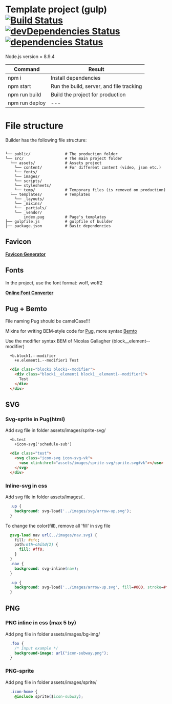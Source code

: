 # Template project (gulp) [![Build Status](https://travis-ci.org/viktar-hameza/starting-template-project.svg?branch=master)](https://travis-ci.org/viktar-hameza/starting-template-project) [![devDependencies Status](https://david-dm.org/viktar-hameza/starting-template-project/dev-status.svg)](https://david-dm.org/viktar-hameza/starting-template-project?type=dev) [![dependencies Status](https://david-dm.org/viktar-hameza/starting-template-project/status.svg)](https://david-dm.org/viktar-hameza/starting-template-project)

Node.js version = 8.9.4

| Command | Result |
| ------ | ------ |
| npm i | Install dependencies |
| npm start | Run the build, server, and file tracking |
| npm run build | Build the project for production |
| npm run deploy | --- |

# File structure

Builder has the following file structure:

```

└── public/               # The production folder
└── src/                  # The main project folder
  └── assets/             # Assets project
    └── content/          # For different content (video, json etc.)
    └── fonts/
    └── images/
    └── scripts/
    └── stylesheets/
    └── temp/             # Temporary files (is removed on production)
  └── templates/          # Templates
    └── _layouts/
    └── _mixins/
    └── _partials/
    └── _vendor/
        index.pug         # Page's templates
├── gulpfile.js           # gulpfile of builder
├── package.json          # Basic dependencies

```

## Favicon

[**Favicon Generator**](https://realfavicongenerator.net/)

## Fonts

In the project, use the font format: woff, woff2

[**Online Font Converter**](https://onlinefontconverter.com/)
  
## Pug + Bemto
File naming Pug should be camelCase!!!

Mixins for writing BEM-style code for [Pug](https://pugjs.org/), more syntax [Bemto](https://github.com/kizu/bemto)

Use the modifier syntax BEM of Nicolas Gallagher (block__element--modifier)
```Pug
  +b.block1.--modifier
    +e.element1.--modifier1 Test
```

```HTML
  <div class="block1 block1--modifier">
    <div class="block1__element1 block1__element1--modifier1">
      Test
    </div>
  </div>
```

## SVG
### Svg-sprite in Pug(html)
Add svg file in folder assets/images/sprite-svg/

```Pug
  +b.test
    +icon-svg('schedule-sub')
```

```HTML
  <div class="test">
    <svg class="icon-svg icon-svg-vk">
      <use xlink:href="assets/images/sprite-svg/sprite.svg#vk"></use>
    </svg>
  </div>
```
### Inline-svg in css
Add svg file in folder assets/images/..

```CSS
  .up {
    background: svg-load('../images/svg/arrow-up.svg');
  }
```

To change the color(fill), remove all 'fill' in svg file

```CSS
  @svg-load nav url(../images/nav.svg) {
    fill: #cfc;
    path:nth-child(2) {
      fill: #ff0;
    }
  }
  .nav {
    background: svg-inline(nav);
  }

  .up {
    background: svg-load('../images/arrow-up.svg', fill=#000, stroke=#fff);
  }
```

## PNG
### PNG inline in css (max 5 by)

Add png file in folder assets/images/bg-img/

```CSS
  .foo {
    /* Input example */
    background-image: url("icon-subway.png");
  }
```
### PNG-sprite

Add png file in folder assets/images/sprite/

```CSS
  .icon-home {
    @include sprite($icon-subway);
```




